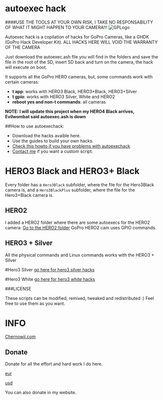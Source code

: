 autoexec hack
============

####USE THE TOOLS AT YOUR OWN RISK, I TAKE NO RESPONSABILITY OF WHAT IT MIGHT HAPPEN TO YOUR CAMERA!!!
![GPLogo](http://i.imgur.com/HqgKvb6.jpg?1)

Autoexec hack is a copilation of hacks for GoPro Cameras, like a GHDK (GoPro Hack Developer Kit). ALL HACKS HERE WILL VOID THE WARRANTY OF THE CAMERA

Just download the autoexec.ash file you will find in the folders and save the file in the root of the SD, insert SD back and turn on the camera, the hack will execute on boot.

It supports all the GoPro HERO cameras, but, some commands work with certain cameras:
* <b>t app</b>: works with HERO3 Black, HERO3+Black, HERO3+Silver
* <b>t gpio</b>: works with HERO3 Silver, White and HERO2
* <b>reboot yes and non-t commands</b>: all cameras

**NOTE: I will update this project when my HERO4 Black arrives,  Evilwombat said autoexec.ash is down**

##How to use autoexechack: 

* Download the hacks avaible here.
* Use the guides to build your own hacks.
* [Check this howto if you have problems with autoexechack](https://gist.github.com/KonradIT/ce55b04ab4ad10592ebf/#file-autoexechack-md)
* [Contact me](mailto:mail@chernowii.com) if you want a custom script.

HERO3 Black and HERO3+ Black
=============================
Every folder has a `Hero3Black` subfolder, where the file for the Hero3Black camera is, and a `Hero3BlackPlus` subfolder, where the file for the Hero3+Black camera is.

HERO2
------

I added a HERO2 folder where there are some autoexecs for the HERO2 camera: [Go to the HERO2 folder](https://github.com/KonradIT/autoexechack/tree/GoPro/HERO2Autoexec) GoPro HERO2 cam uses GPIO commands.

HERO3 + Silver
---------------

All the physical commands and Linux commands works with the HERO3 + Silver

#Hero3 Silver 
[go here for hero3 silver hacks](https://github.com/KonradIT/autoexechack/tree/GoPro/Hero3Silver)

#Hero3 White
[go here for hero3 white hacks](https://github.com/KonradIT/autoexechack/tree/GoPro/Hero3White)


###LICENSE

These scripts can be modified, remixed, tweaked and redistributed :) Feel free to use them as you want.

INFO
====

[Chernowii.com](http://chernowii.com)

Donate
-------

Donate for all the effort and hard work I do here.

[eur](https://www.paypal.com/us/cgi-bin/webscr?cmd=_flow&SESSION=GeAHCR1ZbxcqamUIjlysEww21ymcq16I6_RzUbdExGmEwcCAn1myy-HiAgG&dispatch=5885d80a13c0db1f8e263663d3faee8db315373d882600b51a5edf961ea39639)

[usd](https://www.paypal.com/us/cgi-bin/webscr?cmd=_flow&SESSION=NJGVbD3Lgkb7z2WL_UPDU2HH-ZuqrKj03buyP6y_RJpxWcyN9z6YCUMDnJ8&dispatch=5885d80a13c0db1f8e263663d3faee8db315373d882600b51a5edf961ea39639)

You can also donate in my website.
